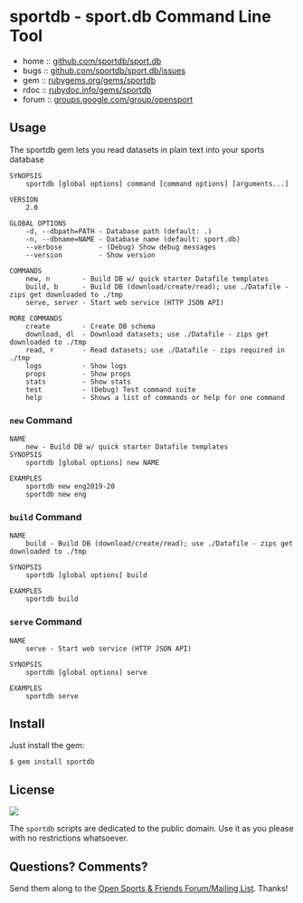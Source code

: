 # sportdb - sport.db Command Line Tool


<!--
[![Build Status](https://secure.travis-ci.org/geraldb/sport.db.ruby.png?branch=master)](http://travis-ci.org/geraldb/sport.db.ruby)
-->

* home  :: [github.com/sportdb/sport.db](https://github.com/sportdb/sport.db)
* bugs  :: [github.com/sportdb/sport.db/issues](https://github.com/sportdb/sport.db/issues)
* gem   :: [rubygems.org/gems/sportdb](https://rubygems.org/gems/sportdb)
* rdoc  :: [rubydoc.info/gems/sportdb](http://rubydoc.info/gems/sportdb)
* forum :: [groups.google.com/group/opensport](https://groups.google.com/group/opensport)


## Usage

The sportdb gem lets you read datasets in plain text into your sports database

```
SYNOPSIS
    sportdb [global options] command [command options] [arguments...]

VERSION
    2.0

GLOBAL OPTIONS
    -d, --dbpath=PATH - Database path (default: .)
    -n, --dbname=NAME - Database name (default: sport.db)
    --verbose         - (Debug) Show debug messages
    --version         - Show version

COMMANDS
    new, n        - Build DB w/ quick starter Datafile templates
    build, b      - Build DB (download/create/read); use ./Datafile - zips get downloaded to ./tmp
    serve, server - Start web service (HTTP JSON API)

MORE COMMANDS    
    create        - Create DB schema
    download, dl  - Download datasets; use ./Datafile - zips get downloaded to ./tmp
    read, r       - Read datasets; use ./Datafile - zips required in ./tmp
    logs          - Show logs
    props         - Show props
    stats         - Show stats
    test          - (Debug) Test command suite
    help          - Shows a list of commands or help for one command
```


### `new` Command

```
NAME
    new - Build DB w/ quick starter Datafile templates
SYNOPSIS
    sportdb [global options] new NAME

EXAMPLES
    sportdb new eng2019-20
    sportdb new eng
```


### `build` Command

```
NAME
    build - Build DB (download/create/read); use ./Datafile - zips get downloaded to ./tmp

SYNOPSIS
    sportdb [global options] build

EXAMPLES
    sportdb build
```


### `serve` Command

```
NAME
    serve - Start web service (HTTP JSON API)

SYNOPSIS
    sportdb [global options] serve

EXAMPLES
    sportdb serve
```


## Install

Just install the gem:

    $ gem install sportdb


## License

![](https://publicdomainworks.github.io/buttons/zero88x31.png)

The `sportdb` scripts are dedicated to the public domain.
Use it as you please with no restrictions whatsoever.


## Questions? Comments?

Send them along to the
[Open Sports & Friends Forum/Mailing List](http://groups.google.com/group/opensport).
Thanks!
